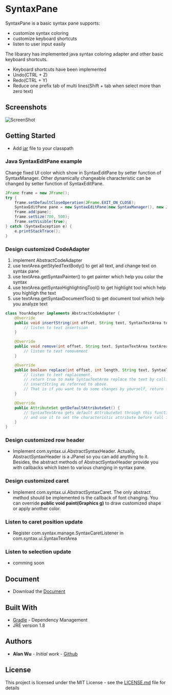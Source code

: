 # SyntaxPane

SyntaxPane is a basic syntax pane supports:
* customize syntax coloring
* customize keyboard shortcuts
* listen to user input easily

The libarary has implemented java syntax coloring adapter and other basic keyboard shortcuts.
* Keyboard shortcuts have been implemented
 * Undo(CTRL + Z)
 * Redo(CTRL + Y)
 * Reduce one prefix tab of multi lines(Shift + tab when select more than zero text)

## Screenshots

![ScreenShot](https://raw.github.com/w86763777/SyntaxPane/master/screenshots/1.PNG)

## Getting Started
* Add [jar](https://github.com/w86763777/SyntaxPane/blob/master/build/libs/SyntaxPane-all-1.0.jar) file to your classpath

### Java SyntaxEditPane example  
Change fixed UI color which show in SyntaxEditPane by setter function of SyntaxManager. Other dynamically changeable characteristic can be changed by setter function of SyntaxEditPane.
```java
JFrame frame = new JFrame();
try {
	frame.setDefaultCloseOperation(JFrame.EXIT_ON_CLOSE);
	SyntaxEditPane pane = new SyntaxEditPane(new SyntaxManager(), new JavaCodeAdapter());
	frame.add(pane);
	frame.setSize(700, 500);
	frame.setVisible(true);
} catch (SyntaxException e) {
	e.printStackTrace();
}
```
### Design customized CodeAdapter

 1. implement AbstractCodeAdapter
 2. use textArea.getStyledTextBody() to get all text, and change text on syntax pane
 3. use textArea.getSyntaxPainter() to get painter which help you color the syntax
 4. use textArea.getSyntaxHighlightingTool() to get highlight tool which help you highligh the text
 5. use textArea.getSyntaxDocumentToo() to get document tool which help you analyze text

```java
class YourAdapter implements AbstractCodeAdapter {
	@Override
	public void insertString(int offset, String text, SyntaxTextArea textArea) {
		// listen to text insertsion
	}

	@Override
	public void remove(int offset, String text, SyntaxTextArea textArea) {
		// listen to text removement
	}

	@Override
	public boolean replace(int offset, int length, String text, SyntaxTextArea textArea) {
		// listen to text replacement.
		// return true to make SyntaxTextArea replace the text by calling remove and
		// insertString as referred to above.
		// That is if you want to do some changes by yourself, return false, otherwise return true.
	}

	@Override
	public AttributeSet getDefaultAttributeSet() {
		// SyntaxTextArea gets default AttributeSet through this function
		// and use it to set the characteristic attribute before call insertString()
	}
}
```
### Design customized row header
 * Implement com.syntax.ui.AbstractSyntaxHeader. Actually, AbstractSyntaxHeader is a JPanel so you can add anything to it.
 Besides, the abstract methods of AbstractSyntaxHeader provide you with callbacks which listen to various changing in syntax pane.

### Design customized caret
 * Implement com.syntax.ui.AbstractSyntaxCaret. The only abstract method should be implemented is the callback of font changing.
 You can override **public void paint(Graphics g)** to draw customized shape or apply another color.

### Listen to caret position update
 * Register com.syntax.manage.SyntaxCaretListener in com.syntax.ui.SyntaxTextArea

### Listen to selection update
 * comming soon

## Document
* Download the [Document](https://github.com/w86763777/SyntaxPane/tree/master/build/distributions/SyntaxPane-Document-1.0.zip)

## Built With
* [Gradle](https://gradle.org/) - Dependency Management
* JRE version 1.8

## Authors
* **Alan Wu** - *Initial work* - [Github](https://github.com/w86763777)

## License

This project is licensed under the MIT License - see the [LICENSE.md](https://github.com/w86763777/SyntaxPane/blob/master/LICENSE) file for details
